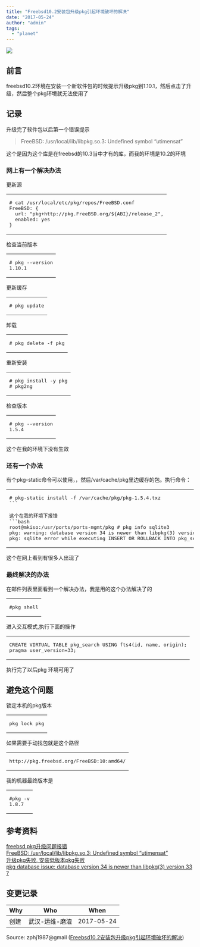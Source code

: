 ```yaml
---
title: "Freebsd10.2安装包升级pkg引起环境破坏的解决"
date: "2017-05-24"
author: "admin"
tags: 
  - "planet"
---
```


  
![](http://7xweck.com1.z0.glb.clouddn.com/brock.png?imageMogr2/thumbnail/!75p)  

## 前言

freebsd10.2环境在安装一个新软件包的时候提示升级pkg到1.10.1，然后点击了升级，然后整个pkg环境就无法使用了

## 记录

升级完了软件包以后第一个错误提示

> FreeBSD: /usr/local/lib/libpkg.so.3: Undefined symbol “utimensat”

这个是因为这个库是在freebsd的10.3当中才有的库，而我的环境是10.2的环境

### 网上有一个解决办法

更新源  

<table><tbody><tr><td class="code"><pre><span class="line"><span class="comment"># cat /usr/local/etc/pkg/repos/FreeBSD.conf</span></span><br><span class="line">FreeBSD: {</span><br><span class="line">  url: <span class="string">"pkg+http://pkg.FreeBSD.org/<span class="variable">${ABI}</span>/release_2"</span>,</span><br><span class="line">  enabled: yes</span><br><span class="line">}</span><br></pre></td></tr></tbody></table>

检查当前版本  

<table><tbody><tr><td class="code"><pre><span class="line"><span class="comment"># pkg --version</span></span><br><span class="line"><span class="number">1.10</span>.<span class="number">1</span></span><br></pre></td></tr></tbody></table>

更新缓存  

<table><tbody><tr><td class="code"><pre><span class="line"><span class="comment"># pkg update</span></span><br></pre></td></tr></tbody></table>

卸载  

<table><tbody><tr><td class="code"><pre><span class="line"><span class="comment"># pkg delete -f pkg</span></span><br></pre></td></tr></tbody></table>

重新安装  

<table><tbody><tr><td class="code"><pre><span class="line"><span class="comment"># pkg install -y pkg</span></span><br><span class="line"><span class="comment"># pkg2ng</span></span><br></pre></td></tr></tbody></table>

检查版本  

<table><tbody><tr><td class="code"><pre><span class="line"><span class="comment"># pkg --version</span></span><br><span class="line"><span class="number">1.5</span>.<span class="number">4</span></span><br></pre></td></tr></tbody></table>

这个在我的环境下没有生效

### 还有一个办法

有个pkg-static命令可以使用，，然后/var/cache/pkg里边缓存的包。执行命令：  

<table><tbody><tr><td class="code"><pre><span class="line"><span class="comment"># pkg-static install -f /var/cache/pkg/pkg-1.5.4.txz</span></span><br><span class="line">``` </span><br><span class="line"></span><br><span class="line">这个在我的环境下报错</span><br><span class="line">```bash</span><br><span class="line">root@mkiso:/usr/ports/ports-mgmt/pkg <span class="comment"># pkg info sqlite3</span></span><br><span class="line">pkg: warning: database version <span class="number">34</span> is newer than libpkg(<span class="number">3</span>) version <span class="number">33</span>, but still compatible</span><br><span class="line">pkg: sqlite error <span class="keyword">while</span> executing INSERT OR ROLLBACK INTO pkg_search(id, name, origin) VALUES (?<span class="number">1</span>, ?<span class="number">2</span> || <span class="string">'-'</span> || ?<span class="number">3</span>, ?<span class="number">4</span>); <span class="keyword">in</span> file pkgdb.c:<span class="number">1544</span>: no such table: pkg_search</span><br></pre></td></tr></tbody></table>

这个在网上看到有很多人出现了

### 最终解决的办法

在邮件列表里面看到一个解决办法，我是用的这个办法解决了的  

<table><tbody><tr><td class="code"><pre><span class="line"><span class="comment">#pkg shell</span></span><br></pre></td></tr></tbody></table>

进入交互模式,执行下面的操作  

<table><tbody><tr><td class="code"><pre><span class="line">CREATE VIRTUAL TABLE pkg_search USING fts4(id, name, origin);</span><br><span class="line">pragma user_version=<span class="number">33</span>;</span><br></pre></td></tr></tbody></table>

执行完了以后pkg 环境可用了

## 避免这个问题

锁定本机的pkg版本  

<table><tbody><tr><td class="code"><pre><span class="line">pkg lock pkg</span><br></pre></td></tr></tbody></table>

如果需要手动找包就是这个路径  

<table><tbody><tr><td class="code"><pre><span class="line">http://pkg.freebsd.org/FreeBSD:<span class="number">10</span>:amd64/</span><br></pre></td></tr></tbody></table>

我的机器最终版本是  

<table><tbody><tr><td class="code"><pre><span class="line"><span class="comment">#pkg -v</span></span><br><span class="line"><span class="number">1.8</span>.<span class="number">7</span></span><br></pre></td></tr></tbody></table>

## 参考资料

[freebsd pkg升级问题报错](http://www.07net01.com/2017/02/1816847.html)  
[FreeBSD: /usr/local/lib/libpkg.so.3: Undefined symbol “utimensat”](http://glasz.org/sheeplog/2017/02/freebsd-usrlocalliblibpkgso3-undefined-symbol-utimensat.html)  
[升级pkg失败, 安装低版本pkg失败](http://bbs.chinaunix.net/thread-4260263-1-1.html)  
[pkg database issue: database version 34 is newer than libpkg(3) version 33 ?](https://lists.freebsd.org/pipermail/freebsd-ports/2017-January/106799.html)

## 变更记录

| Why | Who | When |
| --- | --- | --- |
| 创建 | 武汉-运维-磨渣 | 2017-05-24 |

Source: zphj1987@gmail ([Freebsd10.2安装包升级pkg引起环境破坏的解决](http://www.zphj1987.com/2017/05/24/Freebsd-pkg-destroy/))
